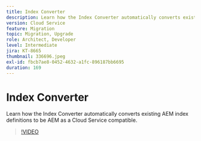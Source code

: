 ```yaml
---
title: Index Converter
description: Learn how the Index Converter automatically converts existing AEM index definitions to be AEM as a Cloud Service compatible.
version: Cloud Service
feature: Migration
topic: Migration, Upgrade
role: Architect, Developer
level: Intermediate
jira: KT-8665
thumbnail: 336696.jpeg
exl-id: fbcb7ae8-0452-4632-a1fc-896187bb6695
duration: 169
---
```

# Index Converter

Learn how the Index Converter automatically converts existing AEM index definitions to be AEM as a Cloud Service compatible.

>[!VIDEO](https://video.tv.adobe.com/v/336696?quality=12&learn=on)
